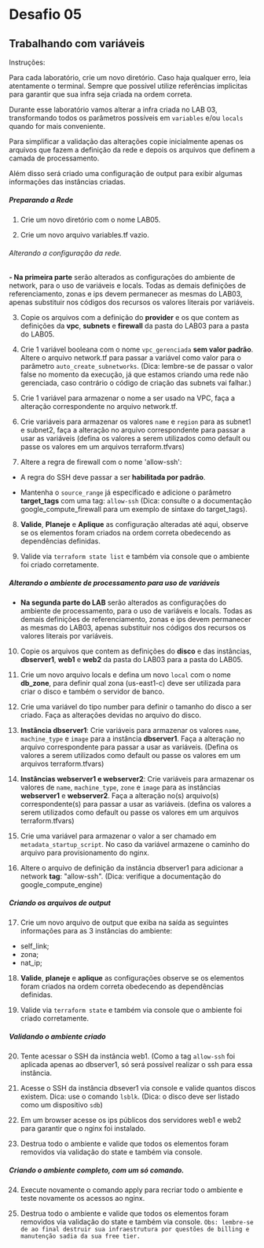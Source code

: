 # Desafio 05 

## Trabalhando com variáveis

Instruções:

Para cada laboratório, crie um novo diretório. Caso haja qualquer erro, leia atentamente o terminal. Sempre que possível utilize referências implicitas para garantir que sua infra seja criada na ordem correta.

Durante esse laboratório vamos alterar a infra criada no LAB 03, transformando todos os parâmetros possíveis em `variables` e/ou `locals` quando for mais conveniente.

Para simplificar a validação das alterações copie inicialmente apenas os arquivos que fazem a definição da rede e depois os arquivos que definem a camada de processamento.

Além disso será criado uma configuração de output para exibir algumas informações das instâncias criadas. 

##### Preparando a Rede

1. Crie um novo diretório com o nome LAB05.

2. Crie um novo arquivo variables.tf vazio.

###### Alterando a configuração da rede.

**- Na primeira parte** serão alterados as configurações do ambiente de network, para o uso de variáveis e locals. Todas as demais definições de referenciamento, zonas e ips devem permanecer as mesmas do LAB03, apenas substituir nos códigos dos recursos os valores literais por variáveis.

3. Copie os arquivos com a definição do **provider** e os que contem as definições da **vpc**, **subnets** e **firewall** da pasta do LAB03 para a pasta do LAB05.

4. Crie 1 variável booleana com o nome `vpc_gerenciada` **sem valor padrão**. Altere o arquivo network.tf para passar a variável como valor para o parâmetro `auto_create_subnetworks`. (Dica: lembre-se de passar o valor false no momento da execução, já que estamos criando uma rede não gerenciada, caso contrário o código de criação das subnets vai falhar.)

5. Crie 1 variável para armazenar o nome a ser usado na VPC, faça a alteração correspondente no arquivo network.tf.

6. Crie variáveis para armazenar os valores `name` e `region` para as subnet1 e subnet2, faça a alteração no arquivo correspondente para passar a usar as variáveis (defina os valores a serem utilizados como default ou passe os valores em um arquivos terraform.tfvars)

7. Altere a regra de firewall com o nome 'allow-ssh':

- A regra do SSH deve passar a ser **habilitada por padrão**.

- Mantenha o `source_range` já especificado e adicione o parâmetro **target_tags** com uma tag: `allow-ssh` (Dica: consulte o a documentação google_compute_firewall para um exemplo de sintaxe do target_tags).

8. **Valide**, **Planeje** e **Aplique** as configuração alteradas até aqui, observe se os elementos foram criados na ordem correta obedecendo as dependências definidas.

9. Valide via `terraform state list` e também via console que o ambiente foi criado corretamente.

##### Alterando o ambiente de processamento para uso de variáveis

- **Na segunda parte do LAB** serão alterados as configurações do ambiente de processamento, para o uso de variáveis e locals. Todas as demais definições de referenciamento, zonas e ips devem permanecer as mesmas do LAB03, apenas substituir nos códigos dos recursos os valores literais por variáveis.

10. Copie os arquivos que contem as definições do **disco** e das instâncias, **dbserver1**, **web1** e **web2** da pasta do LAB03 para a pasta do LAB05.

11.  Crie um novo arquivo locals e defina um novo `local` com o nome **db_zone**, para definir qual zona (us-east1-c) deve ser utilizada para criar o disco e também o servidor de banco.

12. Crie uma variável do tipo number para definir o tamanho do disco a ser criado. Faça as alterações devidas no arquivo do disco.

13.  **Instância dbserver1**: Crie variáveis para armazenar os valores `name`, `machine_type` e `image` para a instância **dbserver1**. Faça a alteração no arquivo correspondente para passar a usar as variáveis. (Defina os valores a serem utilizados como default ou passe os valores em um arquivos terraform.tfvars)

14. **Instâncias webserver1 e webserver2**: Crie variáveis para armazenar os valores de `name`, `machine_type`, `zone` e `image` para as instâncias **webserver1** e **webserver2**. Faça a alteração no(s) arquivo(s) correspondente(s) para passar a usar as variáveis. (defina os valores a serem utilizados como default ou passe os valores em um arquivos terraform.tfvars)

15. Crie uma variável para armazenar o valor a ser chamado em `metadata_startup_script`. No caso da variável armazene o caminho do arquivo para provisionamento do nginx.

16. Altere o arquivo de definição da instância dbserver1 para adicionar a network **tag**: "allow-ssh". (Dica: verifique a documentação do google_compute_engine)

##### Criando os arquivos de output

17. Crie um novo arquivo de output que exiba na saída as seguintes informações para as 3 instâncias do ambiente:

- self_link;
- zona;
- nat_ip;

18. **Valide**, **planeje** e **aplique** as configurações observe se os elementos foram criados na ordem correta obedecendo as dependências definidas.

19. Valide via `terraform state` e também via console que o ambiente foi criado corretamente.

##### Validando o ambiente criado

20. Tente acessar o SSH da instância web1. (Como a tag `allow-ssh` foi aplicada apenas ao dbserver1, só será possível realizar o ssh para essa instância.

21. Acesse o SSH da instância dbsever1 via console e valide quantos discos existem. Dica: use o comando `lsblk`. (Dica: o disco deve ser listado como um dispositivo `sdb`)

22. Em um browser acesse os ips públicos dos servidores web1 e web2 para garantir que o nginx foi instalado.

23. Destrua todo o ambiente e valide que todos os elementos foram removidos via validação do state e também via console.

##### Criando o ambiente completo, com um só comando.

24. Execute novamente o comando apply para recriar todo o ambiente e teste novamente os acessos ao nginx.

25. Destrua todo o ambiente e valide que todos os elementos foram removidos via validação do state e também via console.
`
Obs: lembre-se de ao final destruir sua infraestrutura por questões de billing e manutenção sadia da sua free tier.
`